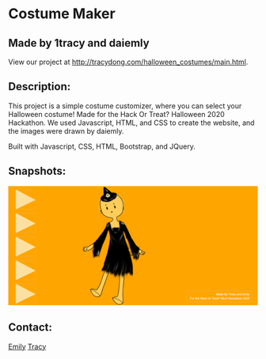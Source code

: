# Costume Maker
## Made by 1tracy and daiemly
View our project at http://tracydong.com/halloween_costumes/main.html.

## Description:
This project is a simple costume customizer, where you can select your Halloween costume! Made for the Hack Or Treat? Halloween 2020 Hackathon. We used Javascript,
HTML, and CSS to create the website, and the images were drawn by daiemly.

Built with Javascript, CSS, HTML, Bootstrap, and JQuery.

## Snapshots:
<img src="img/snapshot.png">

## Contact:
<a href="www.github.com/daiemly">Emily</a>
<a href="www.github.com/1tracy">Tracy</a>
